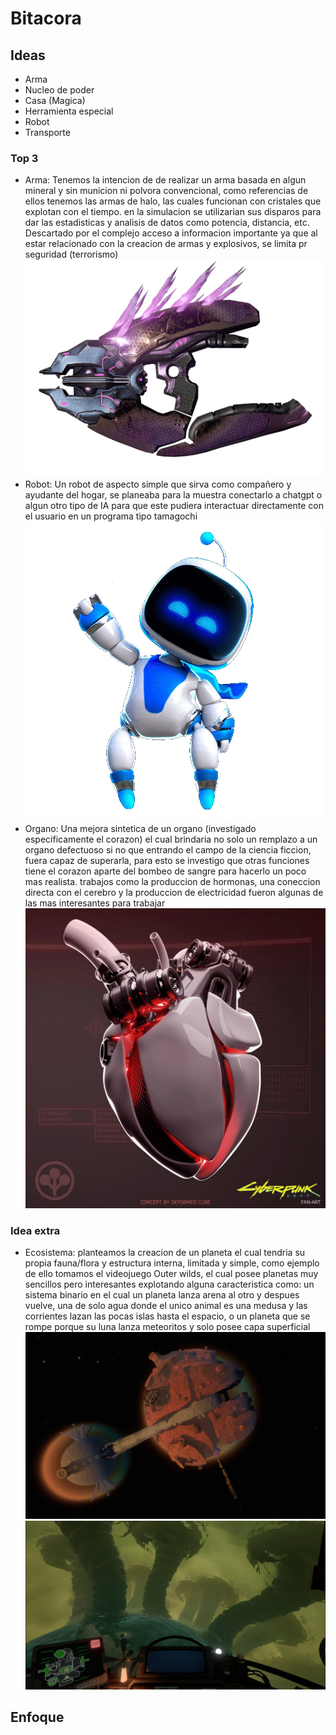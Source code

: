 
# Bitacora

## Ideas
- Arma
- Nucleo de poder
- Casa (Magica)
- Herramienta especial
- Robot
- Transporte

### Top 3
- Arma: Tenemos la intencion de de realizar un arma basada en algun mineral y sin municion ni polvora convencional, como referencias de ellos tenemos las armas de halo, las cuales funcionan con cristales que explotan con el tiempo. en la simulacion se utilizarian sus disparos para dar las estadisticas y analisis de datos como potencia, distancia, etc. Descartado por el complejo acceso a informacion importante ya que al estar relacionado con la creacion de armas y explosivos, se limita pr seguridad (terrorismo) 
![alt text](image.png)
- Robot: Un robot de aspecto simple que sirva como compañero y ayudante del hogar, se planeaba para la muestra conectarlo a chatgpt o algun otro tipo de IA para que este pudiera interactuar directamente con el usuario en un programa tipo tamagochi
![alt text](image-1.png)
- Organo: Una mejora sintetica de un organo (investigado especificamente el corazon) el cual brindaria no solo un remplazo a un organo defectuoso si no que entrando el campo de la ciencia ficcion, fuera capaz de superarla, para esto se investigo que otras funciones tiene el corazon aparte del bombeo de sangre para hacerlo un poco mas realista. trabajos como la produccion de hormonas, una coneccion directa con el cerebro y la produccion de electricidad fueron algunas de las mas interesantes para trabajar
![alt text](image-2.png)

### Idea extra
- Ecosistema: planteamos la creacion de un planeta el cual tendria su propia fauna/flora y estructura interna, limitada y simple, como ejemplo de ello tomamos el videojuego Outer wilds, el cual posee planetas muy sencillos pero interesantes explotando alguna caracteristica como: un sistema binario en el cual un planeta lanza arena al otro y despues vuelve, una de solo agua donde el unico animal es una medusa y las corrientes lazan las pocas islas hasta el espacio, o un planeta que se rompe porque su luna lanza meteoritos y solo posee capa superficial 
![alt text](image-3.png)
![alt text](image-4.png)

## Enfoque

